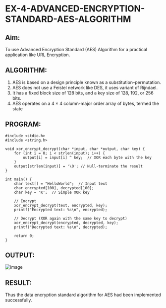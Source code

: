 # EX-4-ADVANCED-ENCRYPTION-STANDARD-AES-ALGORITHM

## Aim:
  To use Advanced Encryption Standard (AES) Algorithm for a practical application like URL Encryption.

## ALGORITHM: 
  1. AES is based on a design principle known as a substitution–permutation. 
  2. AES does not use a Feistel network like DES, it uses variant of Rijndael. 
  3. It has a fixed block size of 128 bits, and a key size of 128, 192, or 256 bits. 
  4. AES operates on a 4 × 4 column-major order array of bytes, termed the state

## PROGRAM: 
```
#include <stdio.h>
#include <string.h>

void xor_encrypt_decrypt(char *input, char *output, char key) {
    for (int i = 0; i < strlen(input); i++) {
        output[i] = input[i] ^ key;  // XOR each byte with the key
    }
    output[strlen(input)] = '\0'; // Null-terminate the result
}

int main() {
    char text[] = "HelloWorld";  // Input text
    char encrypted[100], decrypted[100];
    char key = 'K';  // Simple XOR key

    // Encrypt
    xor_encrypt_decrypt(text, encrypted, key);
    printf("Encrypted text: %s\n", encrypted);

    // Decrypt (XOR again with the same key to decrypt)
    xor_encrypt_decrypt(encrypted, decrypted, key);
    printf("Decrypted text: %s\n", decrypted);

    return 0;
}

```
## OUTPUT:
![image](https://github.com/user-attachments/assets/f1a1fae5-bf11-4aa1-b9fb-348ea4509211)

## RESULT: 
Thus the data encryption standard algorithm for AES had been implemented successfully.

